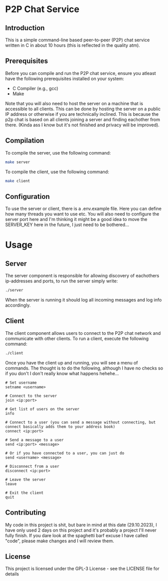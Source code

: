 # P2P Chat Service

## Introduction
This is a simple command-line based peer-to-peer (P2P) chat service written in C in about 10 hours (this is reflected in the quality atm).

## Prerequisites
Before you can compile and run the P2P chat service, ensure you atleast have the following prerequisites installed on your system:

- C Compiler (e.g., gcc)
- Make

Note that you will also need to host the server on a machine that is accessible to all clients. This can be done by hosting the server on a public IP address or otherwise if you are technically inclined. This is because the p2p chat is based on all clients joining a server and finding eachother from there. (Kinda ass I know but it's not finished and privacy will be improved).

## Compilation

To compile the server, use the following command:

```bash
make server
```

To compile the client, use the following command:

```bash
make client
```

## Configuration
To use the server or client, there is a .env.example file. Here you can define how many threads you want to use etc. You will also need to configure the server port here and I'm thinking it might be a good idea to move the SERVER_KEY here in the future, I just need to be bothered...

# Usage

## Server
The server component is responsible for allowing discovery of eachothers ip-addresses and ports, to run the server simply write:

```bash
./server
```

When the server is running it should log all incoming messages and log info accordingly. 
## Client

The client component allows users to connect to the P2P chat network and communicate with other clients. To run a client, execute the following command:

```bash
./client
```

Once you have the client up and running, you will see a menu of commands. The thought is to do the following, although I have no checks so if you don't I don't really know what happens hehehe...

```
# Set username
setname <username>

# Connect to the server
join <ip:port>

# Get list of users on the server
info

# Connect to a user (you can send a message without connecting, but connect basically adds them to your address book)
connect <ip:port>

# Send a message to a user
send <ip:port> <message>

# Or if you have connected to a user, you can just do
send <username> <message>

# Disconnect from a user
disconnect <ip:port>

# Leave the server
leave

# Exit the client
quit
```

## Contributing
My code in this project is shit, but bare in mind at this date (29.10.2023), I have only used 2 days on this project and it's probably a project I'll never fully finish. If you dare look at the spaghetti barf excuse I have called "code", please make changes and I will review them.

## License
This project is licensed under the GPL-3 License - see the LICENSE file for details